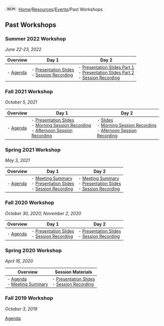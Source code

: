 <img src="https://github.com/NIH-NCPI/.github/blob/main/profile/ncpi-logo-close-crop.png" width="40" alt="NCPI Logo"/> [Home](https://github.com/NIH-NCPI)/[Resources](README.md)/[Events](Events.md)/Past Workshops

<h2>  Past Workshops </h2>

<h3> Summer 2022 Workshop </h3>

*June 22-23, 2022*


| Overview | Day 1 | Day 2 |
| -------- | ----- | ----- |
| - [Agenda](Workshop_Resources/Agenda-NCPI_Spring2022_Virtual_Workshop.pdf) | - [Presentation Slides](Workshop_Resources/NCPI_Spring2022_Workshop-Day1-22JUN2022.pdf) <br> - [Session Recording](https://youtu.be/gw92xQQOPQ4) | - [Presentation Slides Part 1](Workshop_Resources/NCPI-Spring-2022-Workshop-Day-2-Part-1.pdf) <br> - [Presentation Slides Part 2](Workshop_Resources/NCPI-Spring-2022-Workshop-Day-2-Part-2.pdf) <br> - [Session Recording](https://youtu.be/N8RLWqA5U40) |


<h3> Fall 2021 Workshop </h3>

*October 5, 2021*

| Overview | Day 1 | Day 2 |
| -------- | ----- | ----- |
| - [Agenda](Workshop_Resources/Fall-2021-Workshop-Agenda.pdf) | - [Presentation Slides](Workshop_Resources/Fall-2021-Workshop-Slides-Day-1.pdf) <br> - [Morning Session Recording](https://youtu.be/FUpb7VEzJ24) <br> - [Afternoon Session Recording](https://youtu.be/_1Y3Rw6uI8c) | - [Slides](Workshop_Resources/Fall-2021-Workshop-Slides-Day-2.pdf) <br> - [Morning Session Recording](https://www.youtube.com/watch?v=2wBZ_2L9HBE) <br> - [Afernoon Session Recording](https://www.youtube.com/watch?v=svZPWdGT03g) |

<h3> Spring 2021 Workshop </h3>

*May 3, 2021*

| Overview | Day 1 | Day 2 |
| -------- | ----- | ----- |
| - [Agenda](Workshop_Resources/Spring-2021-Workshop-Agenda.pdf) | - [Meeting Summary](Workshop_Resources/Spring-2021-Day-1-Summary.pdf) <br> - [Presentation Slides](Workshop_Resources/Spring-2021-Day-1-Slides.pdf) <br> - [Session Recording](https://cbiit.webex.com/recordingservice/sites/cbiit/recording/8899a02f8e4e1039b7ef00505681aa7a/playback) | - [Meeting Summary](Workshop_Resources/Spring-2021-Day-2-Summary.pdf) <br> - [Presentation Slides](Workshop_Resources/Spring-2021-Day-2-Slides.pdf) <br> - [Session Recording](https://cbiit.webex.com/recordingservice/sites/cbiit/recording/e403162f8f171039adbf0050568cfa13/playback) |


<h3> Fall 2020 Workshop </h3>

*October 30, 2020; November 2, 2020*

| Overview | Day 1 | Day 2 |
| -------- | ----- | ----- |
| - [Agenda](Workshop_Resources/Fall-2020-Workshop-Agenda.pdf) | - [Presentation Slides](Workshop_Resources/Fall-2020-Day-1.pdf) <br> - [Session Recording](https://youtu.be/8HAxEvakPtk) | - [Presentation Slides](Workshop_Resources/Fall-2020-Day-2.pdf) <br> - [Session Recording](https://youtu.be/Tzs1N30q5Z0) |


<h3> Spring 2020 Workshop </h3>

*April 16, 2020*

| Overview | Session Materials | 
| -------- | ----- |
| - [Agenda](Workshop_Resources/Spring-2020-Workshop-Agenda.pdf) <br> - [Meeting Summary](Workshop_Resources/Spring-2020-Workshop-Summary.pdf) | - [Presentation Slides](Workshop_Resources/Spring-2020-Presentation-Slides.pdf) <br> - [Session Recording](https://drive.google.com/file/d/1sk35jfEl6RDApApJIRawfof5wkXpU5O1/view) |

<h3> Fall 2019 Workshop </h3>

*October 3, 2019*

[Agenda](Workshop_Resources/Fall-2019-Workshop-Agenda.pdf)
